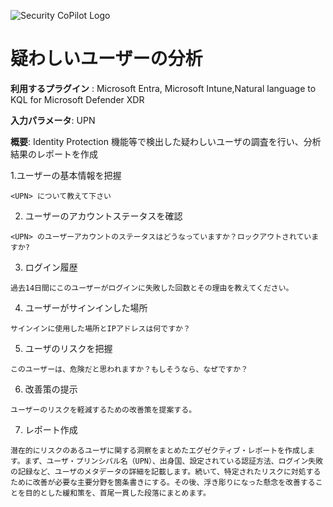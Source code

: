 ![Security CoPilot Logo](https://github.com/ninjyanaka/Copilot-For-Security/blob/main/Promptbook%20samples/ic_fluent_copilot_64_64%402x.png)  
# 疑わしいユーザーの分析

**利用するプラグイン** : Microsoft Entra, Microsoft Intune,Natural language to KQL for Microsoft Defender XDR

**入力パラメータ**: UPN

**概要**: Identity Protection 機能等で検出した疑わしいユーザの調査を行い、分析結果のレポートを作成

1.ユーザーの基本情報を把握
 ```
<UPN> について教えて下さい
 ```
2. ユーザーのアカウントステータスを確認
 ```
<UPN> のユーザーアカウントのステータスはどうなっていますか？ロックアウトされていますか?
 ```
3. ログイン履歴
 ```
過去14日間にこのユーザーがログインに失敗した回数とその理由を教えてください。
 ```
4. ユーザーがサインインした場所
```
サインインに使用した場所とIPアドレスは何ですか？
```
5. ユーザのリスクを把握 
```
このユーザーは、危険だと思われますか？もしそうなら、なぜですか？
```
6. 改善策の提示
```
ユーザーのリスクを軽減するための改善策を提案する。
```
7. レポート作成
```
潜在的にリスクのあるユーザに関する洞察をまとめたエグゼクティブ・レポートを作成します。まず、ユーザ・プリンシパル名（UPN）、出身国、設定されている認証方法、ログイン失敗の記録など、ユーザのメタデータの詳細を記載します。続いて、特定されたリスクに対処するために改善が必要な主要分野を箇条書きにする。その後、浮き彫りになった懸念を改善することを目的とした緩和策を、首尾一貫した段落にまとめます。
```

